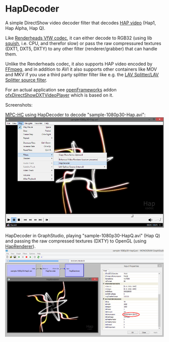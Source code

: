 # HapDecoder
A simple DirectShow video decoder filter that decodes [HAP video](http://hap.video/) (Hap1, Hap Alpha, Hap Q).

Like [Renderheads VfW codec](https://github.com/Vidvox/hap-directshow), it can either decode to RGB32 (using lib [squish](https://github.com/Cavewhere/squish), i.e. CPU, and therefor slow) or pass the raw compressured textures (DXT1, DXT5, DXTY) to any other filter (renderer/grabber) that can handle them.

Unlike the Renderheads codec, it also supports HAP video encoded by [FFmpeg](https://github.com/FFmpeg/FFmpeg), and in addition to AVI it also supports other containers like MOV and MKV if you use a third party splitter filter like e.g. the [LAV Splitter/LAV Splitter source filter](https://github.com/Nevcairiel/LAVFilters).

For an actual application see [openFrameworks](https://github.com/openframeworks/openFrameworks) addon [ofxDirectShowDXTVideoPlayer](https://github.com/59de44955ebd/ofxDirectShowDXTVideoPlayer) which is based on it.

Screenshots:

[MPC-HC](https://github.com/mpc-hc/mpc-hc) using HapDecoder to decode "sample-1080p30-Hap.avi":
![](screenshots/HapDecoder_MPC-HC.png)

HapDecoder in GraphStudio, playing "sample-1080p30-HapQ.avi" (Hap Q) and passing the raw compressed textures (DXTY) to OpenGL (using [HapRenderer](https://github.com/59de44955ebd/HapRenderer)).
![](screenshots/HapDecoder_GraphStudio_DXTY.png)
